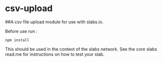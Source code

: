 csv-upload
=============

##A csv file upload module for use with slabs.io.

Before use run :
```
npm install
```

This should be used in the context of the slabs network. See the core slabs read.me for instructions on how to test your slab.

